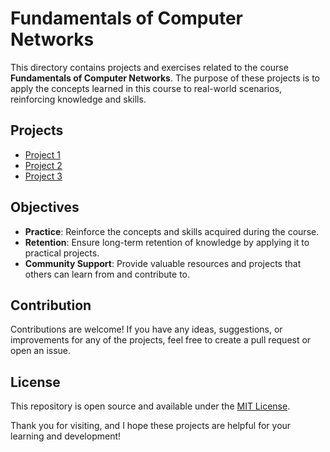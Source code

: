 # Fundamentals of Computer Networks

This directory contains projects and exercises related to the course **Fundamentals of Computer Networks**. The purpose of these projects is to apply the concepts learned in this course to real-world scenarios, reinforcing knowledge and skills.

## Projects

- [Project 1](./project1)
- [Project 2](./project2)
- [Project 3](./project3)

## Objectives

- **Practice**: Reinforce the concepts and skills acquired during the course.
- **Retention**: Ensure long-term retention of knowledge by applying it to practical projects.
- **Community Support**: Provide valuable resources and projects that others can learn from and contribute to.

## Contribution

Contributions are welcome! If you have any ideas, suggestions, or improvements for any of the projects, feel free to create a pull request or open an issue.

## License

This repository is open source and available under the [MIT License](../LICENSE).

Thank you for visiting, and I hope these projects are helpful for your learning and development!
